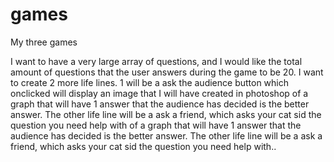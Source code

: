 # games
My three games

I want to have a very large array of questions, and I would like the total amount of questions that the user answers
during the game to be 20. I want to create 2 more life lines. 1 will be a ask the audience button which onclicked will
display an image that I will have created in photoshop of a graph that will have 1 answer that the audience has decided is the better answer. The other life line will be a ask a friend, which asks your cat sid the question you need help 
with of a graph that will have 1 answer that the audience has decided is the better answer. The other life line will be a ask a friend, which asks your cat sid the question you need help 
with..
